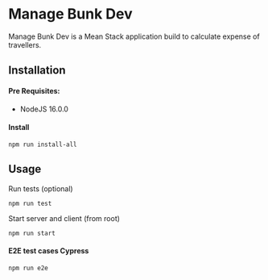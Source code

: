 # Manage Bunk Dev

Manage Bunk Dev is a Mean Stack application build to calculate expense of travellers.

## Installation

#### Pre Requisites:

- NodeJS 16.0.0

#### Install

```
npm run install-all

```

## Usage

Run tests (optional)

```
npm run test
```

Start server and client (from root)

```
npm run start

```

#### E2E test cases Cypress

```
npm run e2e

```
